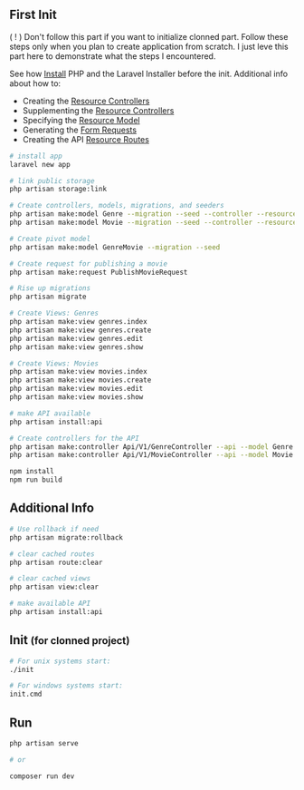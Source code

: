 ## First Init

( ! ) Don't follow this part if you want to initialize clonned part.
Follow these steps only when you plan to create application from scratch.
I just leve this part here to demonstrate what the steps I encountered.

See how [Install](https://laravel.com/docs/11.x#creating-a-laravel-project) PHP and the Laravel Installer before the init. Additional info about how to:
- Creating the [Resource Controllers](https://laravel.com/docs/11.x/controllers#resource-controllers)
- Supplementing the [Resource Controllers](https://laravel.com/docs/11.x/controllers#restful-supplementing-resource-controllers)
- Specifying the [Resource Model](https://laravel.com/docs/11.x/controllers#specifying-the-resource-model)
- Generating the [Form Requests](https://laravel.com/docs/11.x/controllers#generating-form-requests)
- Creating the API [Resource Routes](https://laravel.com/docs/11.x/controllers#api-resource-routes)

```bash
# install app
laravel new app

# link public storage
php artisan storage:link

# Create controllers, models, migrations, and seeders
php artisan make:model Genre --migration --seed --controller --resource --requests
php artisan make:model Movie --migration --seed --controller --resource --requests

# Create pivot model
php artisan make:model GenreMovie --migration --seed

# Create request for publishing a movie
php artisan make:request PublishMovieRequest

# Rise up migrations
php artisan migrate

# Create Views: Genres
php artisan make:view genres.index
php artisan make:view genres.create
php artisan make:view genres.edit
php artisan make:view genres.show

# Create Views: Movies
php artisan make:view movies.index
php artisan make:view movies.create
php artisan make:view movies.edit
php artisan make:view movies.show

# make API available
php artisan install:api

# Create controllers for the API
php artisan make:controller Api/V1/GenreController --api --model Genre
php artisan make:controller Api/V1/MovieController --api --model Movie

npm install
npm run build
```

## Additional Info

```bash
# Use rollback if need
php artisan migrate:rollback

# clear cached routes
php artisan route:clear

# clear cached views
php artisan view:clear

# make available API
php artisan install:api
```

## Init <small>(for clonned project)</small>
```bash
# For unix systems start:
./init

# For windows systems start:
init.cmd
```

## Run

```bash
php artisan serve

# or

composer run dev
```
